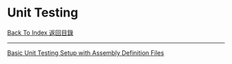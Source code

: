 # Unit Testing

[Back To Index 返回目錄](../README.md)

___

[Basic Unit Testing Setup with Assembly Definition Files](https://www.youtube.com/watch?v=yA_ixsWP3zc)